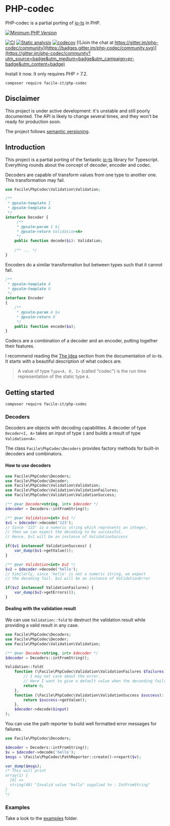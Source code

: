 # PHP-codec
PHP-codec is a partial porting of [io-ts](https://github.com/gcanti/io-ts) in PHP.

[![Minimum PHP Version](https://img.shields.io/badge/php-%3E%3D%207.2-8892BF.svg)](https://php.net/)

[![CI](https://github.com/facile-it/php-codec/actions/workflows/ci.yaml/badge.svg?branch=master&event=push)](https://github.com/facile-it/php-codec/actions/workflows/ci.yaml)
[![Static analysis](https://github.com/facile-it/php-codec/actions/workflows/static-analysis.yaml/badge.svg?branch=master&event=push)](https://github.com/facile-it/php-codec/actions/workflows/static-analysis.yaml)
[![codecov](https://codecov.io/gh/facile-it/php-codec/branch/master/graph/badge.svg?token=HP4OFEEPY6)](https://codecov.io/gh/facile-it/php-codec) [![Join the chat at https://gitter.im/php-codec/community](https://badges.gitter.im/php-codec/community.svg)](https://gitter.im/php-codec/community?utm_source=badge&utm_medium=badge&utm_campaign=pr-badge&utm_content=badge)

Install it now. It only requires PHP > 7.2.
    
    composer require facile-it/php-codec

## Disclaimer

This project is under active development: it's unstable and still poorly documented.
The API is likely to change several times, and they won't be ready for production soon.

The project follows [semantic versioning](https://semver.org/).

## Introduction

This project is a partial porting of the fantastic [io-ts](https://github.com/gcanti/io-ts) library for Typescript.
Everything rounds about the concept of decoder, encoder and codec.

Decoders are capable of transform values from one type to another one. This transformation may fail.

```php
use Facile\PhpCodec\Validation\Validation;

/**
 * @psalm-template I
 * @psalm-template A
 */
interface Decoder {
     /**
     * @psalm-param I $i
     * @psalm-return Validation<A>
     */
    public function decode($i): Validation;
    
    /** ... */
}
```

Encoders do a similar transformation but between types such that it cannot fail.

```php
/**
 * @psalm-template A
 * @psalm-template O
 */
interface Encoder
{
    /**
     * @psalm-param A $a
     * @psalm-return O
     */
    public function encode($a);
}
```

Codecs are a combination of a decoder and an encoder, putting together their features.

I recommend reading the [The Idea](https://github.com/gcanti/io-ts/blob/master/index.md#the-idea) section from the 
documentation of io-ts. It starts with a beautiful description of what codecs are.
> A value of type `Type<A, O, I>` (called "codec") is the run time representation of the static type `A`.

## Getting started

    composer require facile-it/php-codec

### Decoders

Decoders are objects with decoding capabilities.
A decoder of type `Decoder<I, A>` takes an input of type `I` and builds a result of type `Validation<A>`.

The class `Facile\PhpCodec\Decoders` provides factory methods for built-in decoders and combinators.

#### How to use decoders

```php
use Facile\PhpCodec\Decoders;
use Facile\PhpCodec\Decoder;
use Facile\PhpCodec\Validation\Validation;
use Facile\PhpCodec\Validation\ValidationFailures;
use Facile\PhpCodec\Validation\ValidationSuccess;

/** @var Decoder<string, int> $decoder */
$decoder = Decoders::intFromString();

/** @var Validation<int> $v1 */
$v1 = $decoder->decode('123');
// Since '123' is a numeric string which represents an integer,
// then we can expect the decoding to be successful.
// Hence, $v1 will be an instance of ValidationSuccess

if($v1 instanceof ValidationSuccess) {
    var_dump($v1->getValue());
}

/** @var Validation<int> $v2 */
$v2 = $decoder->decode('hello');
// Similarly, since 'hello' is not a numeric string, we expect 
// the decoding fail. $v2 will be an instance of ValidationError

if($v2 instanceof ValidationFailures) {
    var_dump($v2->getErrors());
}
```

#### Dealing with the validation result

We can use `Validation::fold` to destruct the validation result while providing 
a valid result in any case. 

```php
use Facile\PhpCodec\Decoders;
use Facile\PhpCodec\Decoder;
use Facile\PhpCodec\Validation\Validation;

/** @var Decoder<string, int> $decoder */
$decoder = Decoders::intFromString();

Validation::fold(
    function (\Facile\PhpCodec\Validation\ValidationFailures $failures): int {
        // I may not care about the error.
        // Here I want to give a default value when the deconding fails.
        return 0;
    },
    function (\Facile\PhpCodec\Validation\ValidationSuccess $success): int {
        return $success->getValue();
    },
    $decoder->decode($input)
);
```

You can use the path reporter to build well formatted error messages for failures.

```php
use Facile\PhpCodec\Decoders;

$decoder = Decoders::intFromString();
$v = $decoder->decode('hello');
$msgs = \Facile\PhpCodec\PathReporter::create()->report($v);

var_dump($msgs);
/* This will print 
array(1) {
  [0] =>
  string(49) "Invalid value "hello" supplied to : IntFromString"
}
*/
```

### Examples

Take a look to the [examples](https://github.com/facile-it/php-codec/tree/master/tests/examples) folder.
